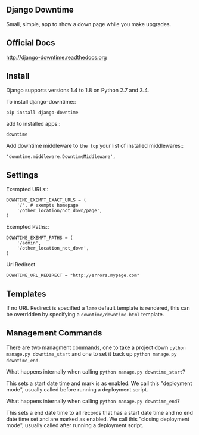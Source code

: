 ## Django Downtime

Small, simple, app to show a down page while you make upgrades.

Official Docs
-------------

http://django-downtime.readthedocs.org

Install
-------

Django supports versions 1.4 to 1.8 on Python 2.7 and 3.4.

To install django-downtime::

    pip install django-downtime

add to installed apps::

    downtime

Add downtime middleware to ``the top`` your list of installed middlewares::

    'downtime.middleware.DowntimeMiddleware',


Settings
--------

Exempted URLs::

    DOWNTIME_EXEMPT_EXACT_URLS = (
        '/', # exempts homepage
        '/other_location/not_down/page',
    )

Exempted Paths::

    DOWNTIME_EXEMPT_PATHS = (
        '/admin',
        '/other_location_not_down',
    )

Url Redirect

    DOWNTIME_URL_REDIRECT = "http://errors.mypage.com"

Templates
---------

If no URL Redirect is specified a ``lame`` default template is rendered, this can be overridden
by specifying a ``downtime/downtime.html`` template.

Management Commands
-------------------

There are two managment commands, one to take a project down `python manage.py downtime_start` and one to set it back
up `python manage.py downtime_end`.

What happens internally when calling `python manage.py downtime_start`?

This sets a start date time and mark is as enabled. We call this "deployment mode", usually called before
running a deployment script.

What happens internally when calling `python manage.py downtime_end`?

This sets a end date time to all records that has a start date time and no end date time set and are
marked as enabled. We call this "closing deployment mode", usually called after running a deployment script.
